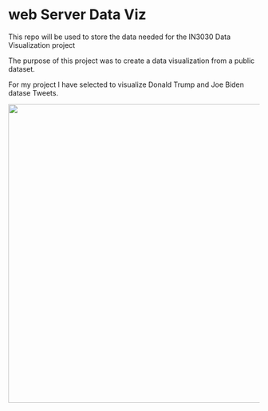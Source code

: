 # web Server Data Viz

This repo will be used to store the data needed for the IN3030 Data Visualization project

The purpose of this project was to create a data visualization from a public dataset.

For my project I have selected to visualize Donald Trump and Joe Biden datase Tweets.

<img src="https://media.giphy.com/media/A3XevNwiZLfp0V18t8/giphy.gif" width="1000" height="600">
